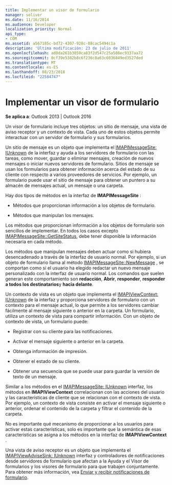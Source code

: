 ```yaml
---
title: Implementar un visor de formulario
manager: soliver
ms.date: 11/16/2014
ms.audience: Developer
localization_priority: Normal
api_type:
- COM
ms.assetid: a567185c-bd72-4307-928c-08cac5494c1a
description: 'Última modificación: 23 de julio de 2011'
ms.openlocfilehash: ad0da261b3059ca83f2d547c25a508ec9337aa72
ms.sourcegitcommit: 0cf39e5382b8c6f236c8a63c6036849ed3527ded
ms.translationtype: MT
ms.contentlocale: es-ES
ms.lasthandoff: 08/23/2018
ms.locfileid: "22584747"
---
```

# <a name="implementing-a-form-viewer"></a>Implementar un visor de formulario

  
  
**Se aplica a**: Outlook 2013 | Outlook 2016 
  
Un visor de formulario incluye tres objetos: un sitio de mensaje, una vista de aviso receptor y un contexto de vista. Cada uno de estos objetos permite interactuar con un servidor de formulario y sus formularios.
  
Un sitio de mensaje es un objeto que implementa el [IMAPIMessageSite: IUnknown](imapimessagesiteiunknown.md) de la interfaz y ayuda a los servidores de formulario con las tareas, como mover, guardar o eliminar mensajes, creación de nuevos mensajes o iniciar nuevos servidores de formulario. Sitios de mensaje se usan los formularios para obtener información acerca del estado de su cliente con respecto a varios proveedores de servicios. Por ejemplo, un formulario puede usar el sitio de mensaje para obtener un puntero a su almacén de mensajes actual, un mensaje o una carpeta. 
  
Hay dos tipos de métodos en la interfaz de **IMAPIMessageSite** : 
  
- Métodos que proporcionan información a los objetos de formulario.
    
- Métodos que manipulan los mensajes.
    
Los métodos que proporcionan información a los objetos de formulario son sencillos de implementar. En todos los casos excepto [IMAPIMessageSite::GetSiteStatus](imapimessagesite-getsitestatus.md), debe tener disponible la información necesaria en cada método.
  
Los métodos que manipulan mensajes deben actuar como si hubiera desencadenado a través de la interfaz de usuario normal. Por ejemplo, si un objeto de formulario llama al método [IMAPIMessageSite::NewMessage](imapimessagesite-newmessage.md) , se comportan como si el usuario ha elegido redactar un nuevo mensaje personalizado con la interfaz de usuario normal. Los comandos que suelen generan este comportamiento son **redacción**, **Abrir**, **responder**, **responder a todos los destinatarios**y **hacia delante**. 
  
Un contexto de vista es un objeto que implementa el [IMAPIViewContext: IUnknown](imapiviewcontextiunknown.md) de la interfaz y proporciona servidores de formulario con un contexto para el mensaje actual, lo que permite a los servidores cambiar fácilmente al mensaje siguiente o anterior en la carpeta. Un formulario, utiliza un contexto de vista para compartir información. Con un objeto de contexto de vista, un formulario puede: 
  
- Registrar con su cliente para las notificaciones.
    
- Activar el mensaje siguiente o anterior en la carpeta.
    
- Obtenga información de impresión.
    
- Obtener el estado de su cliente.
    
- Obtener una secuencia que se puede usar para guardar la versión de texto de un mensaje.
    
Similar a los métodos en el [IMAPIMessageSite: IUnknown](imapimessagesiteiunknown.md) interfaz, los métodos en **IMAPIViewContext** correlacionan con las acciones del usuario y las características de cliente que se relacionan con el contexto de vista. Por ejemplo, un contexto de vista consiste en activar el mensaje siguiente o anterior, ordenar el contenido de la carpeta y filtrar el contenido de la carpeta. 
  
No es importante qué mecanismo de proporcionar a los usuarios para activar estas características, solo es importante que la semántica de esas características se asigna a los métodos en la interfaz de **IMAPIViewContext** . 
  
Una vista de aviso receptor es un objeto que implementa el [IMAPIViewAdviseSink: IUnknown](imapiviewadvisesinkiunknown.md) interfaz y controladores de notificaciones desde servidores de formulario que afectan a la Ayuda y el Visor de formularios y los visores de formulario para que trabajen conjuntamente. Para obtener más información, vea [Enviar y recibir notificaciones de formulario](sending-and-receiving-form-notifications.md). 
  

